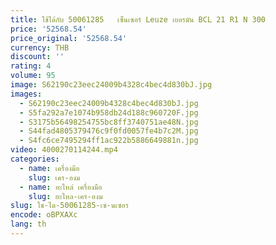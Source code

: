```yaml
---
title: ใช้ได้กับ 50061285   เซ็นเซอร์ Leuze เยอรมัน BCL 21 R1 N 300
price: '52568.54'
price_original: '52568.54'
currency: THB
discount: ''
rating: 4
volume: 95
image: S62190c23eec24009b4328c4bec4d830bJ.jpg
images:
  - S62190c23eec24009b4328c4bec4d830bJ.jpg
  - S5fa292a7e1074b958db24d188c960720F.jpg
  - S3175b56498254755bc8ff3740751ae48N.jpg
  - S44fad4805379476c9f0fd0057fe4b7c2M.jpg
  - S4fc6ce7495294ff1ac922b5886649881n.jpg
video: 4000270114244.mp4
categories:
  - name: เครื่องมือ
    slug: เคร-องม
  - name: อะไหล่ เครื่องมือ
    slug: อะไหล-เคร-องม
slug: ใช-ได-50061285-เซ-นเซอร
encode: oBPXAXc
lang: th
---
```

  